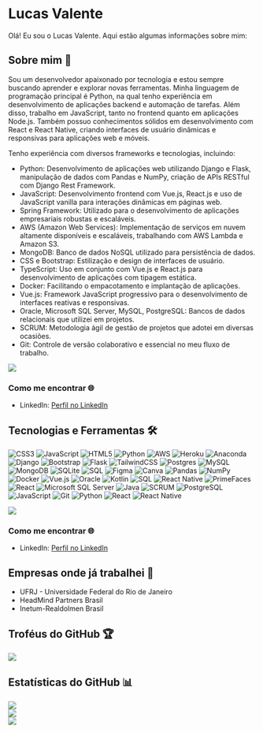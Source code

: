 # Lucas Valente

Olá! Eu sou o Lucas Valente. Aqui estão algumas informações sobre mim:

## Sobre mim 💫
Sou um desenvolvedor apaixonado por tecnologia e estou sempre buscando aprender e explorar novas ferramentas. Minha linguagem de programação principal é Python, na qual tenho experiência em desenvolvimento de aplicações backend e automação de tarefas. Além disso, trabalho em JavaScript, tanto no frontend quanto em aplicações Node.js. Também possuo conhecimentos sólidos em desenvolvimento com React e React Native, criando interfaces de usuário dinâmicas e responsivas para aplicações web e móveis.

Tenho experiência com diversos frameworks e tecnologias, incluindo:

- Python: Desenvolvimento de aplicações web utilizando Django e Flask, manipulação de dados com Pandas e NumPy, criação de APIs RESTful com Django Rest Framework.
- JavaScript: Desenvolvimento frontend com Vue.js, React.js e uso de JavaScript vanilla para interações dinâmicas em páginas web.
- Spring Framework: Utilizado para o desenvolvimento de aplicações empresariais robustas e escaláveis.
- AWS (Amazon Web Services): Implementação de serviços em nuvem altamente disponíveis e escaláveis, trabalhando com AWS Lambda e Amazon S3.
- MongoDB: Banco de dados NoSQL utilizado para persistência de dados.
- CSS e Bootstrap: Estilização e design de interfaces de usuário.
- TypeScript: Uso em conjunto com Vue.js e React.js para desenvolvimento de aplicações com tipagem estática.
- Docker: Facilitando o empacotamento e implantação de aplicações.
- Vue.js: Framework JavaScript progressivo para o desenvolvimento de interfaces reativas e responsivas.
- Oracle, Microsoft SQL Server, MySQL, PostgreSQL: Bancos de dados relacionais que utilizei em projetos.
- SCRUM: Metodologia ágil de gestão de projetos que adotei em diversas ocasiões.
- Git: Controle de versão colaborativo e essencial no meu fluxo de trabalho.

![](https://komarev.com/ghpvc/?username=Callak95&color=blueviolet)

### Como me encontrar 🌐
- LinkedIn: [Perfil no LinkedIn](www.linkedin.com/in/seu-linkedin-aqui)

## Tecnologias e Ferramentas 🛠️
![CSS3](https://img.shields.io/badge/css3-%231572B6.svg?style=for-the-badge&logo=css3&logoColor=white)
![JavaScript](https://img.shields.io/badge/javascript-%23323330.svg?style=for-the-badge&logo=javascript&logoColor=%23F7DF1E)
![HTML5](https://img.shields.io/badge/html5-%23E34F26.svg?style=for-the-badge&logo=html5&logoColor=white)
![Python](https://img.shields.io/badge/python-3670A0?style=for-the-badge&logo=python&logoColor=ffdd54)
![AWS](https://img.shields.io/badge/AWS-%23FF9900.svg?style=for-the-badge&logo=amazon-aws&logoColor=white)
![Heroku](https://img.shields.io/badge/heroku-%23430098.svg?style=for-the-badge&logo=heroku&logoColor=white)
![Anaconda](https://img.shields.io/badge/Anaconda-%2344A833.svg?style=for-the-badge&logo=anaconda&logoColor=white)
![Django](https://img.shields.io/badge/django-%23092E20.svg?style=for-the-badge&logo=django&logoColor=white)
![Bootstrap](https://img.shields.io/badge/bootstrap-%23563D7C.svg?style=for-the-badge&logo=bootstrap&logoColor=white)
![Flask](https://img.shields.io/badge/flask-%23000.svg?style=for-the-badge&logo=flask&logoColor=white)
![TailwindCSS](https://img.shields.io/badge/tailwindcss-%2338B2AC.svg?style=for-the-badge&logo=tailwind-css&logoColor=white) 
![Postgres](https://img.shields.io/badge/postgres-%23316192.svg?style=for-the-badge&logo=postgresql&logoColor=white)
![MySQL](https://img.shields.io/badge/mysql-%2300f.svg?style=for-the-badge&logo=mysql&logoColor=white)
![MongoDB](https://img.shields.io/badge/MongoDB-%234ea94b.svg?style=for-the-badge&logo=mongodb&logoColor=white) 
![SQLite](https://img.shields.io/badge/sqlite-%2307405e.svg?style=for-the-badge&logo=sqlite&logoColor=white)
![SQL](https://img.shields.io/badge/sql-%2807405e.svg?style=for-the-badge&logo=sql&logoColor=white)
![Figma](https://img.shields.io/badge/figma-%23F24E1E.svg?style=for-the-badge&logo=figma&logoColor=white)
![Canva](https://img.shields.io/badge/Canva-%2300C4CC.svg?style=for-the-badge&logo=Canva&logoColor=white) 
![Pandas](https://img.shields.io/badge/pandas-%23150458.svg?style=for-the-badge&logo=pandas&logoColor=white) 
![NumPy](https://img.shields.io/badge/numpy-%23013243.svg?style=for-the-badge&logo=numpy&logoColor=white) 
![Docker](https://img.shields.io/badge/docker-%230db7ed.svg?style=for-the-badge&logo=docker&logoColor=white)
![Vue.js](https://img.shields.io/badge/vue.js-%2335495e.svg?style=for-the-badge&logo=vue.js&logoColor=%234fc08d)
![Oracle](https://img.shields.io/badge/oracle-%23F00000.svg?style=for-the-badge&logo=oracle&logoColor=white)
![Kotlin](https://img.shields.io/badge/Kotlin-%230095D5.svg?style=for-the-badge&logo=kotlin&logoColor=white)
![SQL](https://img.shields.io/badge/sql-%2307405e.svg?style=for-the-badge&logo=sql&logoColor=white)
![React Native](https://img.shields.io/badge/react_native-%2320232a.svg?style=for-the-badge&logo=react&logoColor=%2361DAFB)
![PrimeFaces](https://img.shields.io/badge/PrimeFaces-02569B?style=for-the-badge&logo=primefaces&logoColor=white)
![React](https://img.shields.io/badge/React-%2320232a.svg?style=for-the-badge&logo=react&logoColor=%2361DAFB)
![Microsoft SQL Server](https://img.shields.io/badge/Microsoft_SQL_Server-CC2927?style=for-the-badge&logo=microsoft-sql-server&logoColor=white)
![Java](https://img.shields.io/badge/Java-%23007396.svg?style=for-the-badge&logo=java&logoColor=white)
![SCRUM](https://img.shields.io/badge/scrum-%23161616.svg?style=for-the-badge&logo=scrum&logoColor=white)
![PostgreSQL](https://img.shields.io/badge/PostgreSQL-316192?style=for-the-badge&logo=postgresql&logoColor=white)
![JavaScript](https://img.shields.io/badge/javascript-%23323330.svg?style=for-the-badge&logo=javascript&logoColor=%23F7DF1E)
![Git](https://img.shields.io/badge/git-%23F05033.svg?style=for-the-badge&logo=git&logoColor=white)
![Python](https://img.shields.io/badge/python-3670A0?style=for-the-badge&logo=python&logoColor=ffdd54)
![React](https://img.shields.io/badge/React-%2320232a.svg?style=for-the-badge&logo=react&logoColor=%2361DAFB)
![React Native](https://img.shields.io/badge/React_Native-20232a?style=for-the-badge&logo=react&logoColor=61DAFB)

![](https://komarev.com/ghpvc/?username=Callak95&color=blueviolet)

### Como me encontrar 🌐
- LinkedIn: [Perfil no LinkedIn](www.linkedin.com/in/seu-linkedin-aqui)

## Empresas onde já trabalhei 🏢
- UFRJ - Universidade Federal do Rio de Janeiro
- HeadMind Partners Brasil
- Inetum-Realdolmen Brasil

## Troféus do GitHub 🏆
![](https://github-profile-trophy.vercel.app/?username=Callak95&theme=discord&no-frame=false&no-bg=true&margin-w=4)

## Estatísticas do GitHub 📊
![](https://github-readme-stats.vercel.app/api?username=Callak95&theme=react&hide_border=false&include_all_commits=true&count_private=true)
<br/>
![](https://github-readme-streak-stats.herokuapp.com/?user=Callak95&theme=react&hide_border=false)
<br/>
![](https://github-readme-stats.vercel.app/api/top-langs/?username=Callak95&theme=react&hide_border=false&include_all_commits=true&count_private=true&layout=compact)
